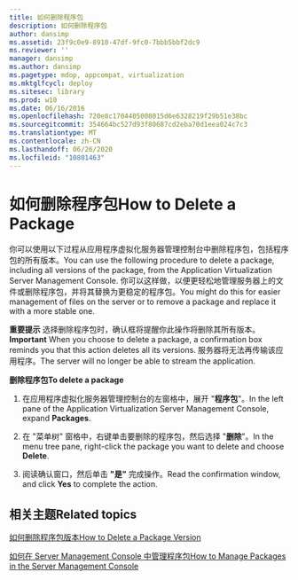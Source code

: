 ```yaml
---
title: 如何删除程序包
description: 如何删除程序包
author: dansimp
ms.assetid: 23f9c0e9-8910-47df-9fc0-7bbb5bbf2dc9
ms.reviewer: ''
manager: dansimp
ms.author: dansimp
ms.pagetype: mdop, appcompat, virtualization
ms.mktglfcycl: deploy
ms.sitesec: library
ms.prod: w10
ms.date: 06/16/2016
ms.openlocfilehash: 720e8c1704405008015d6e6328219f29b51e38bc
ms.sourcegitcommit: 354664bc527d93f80687cd2eba70d1eea024c7c3
ms.translationtype: MT
ms.contentlocale: zh-CN
ms.lasthandoff: 06/26/2020
ms.locfileid: "10801463"
---
```

# <span data-ttu-id="256be-103">如何删除程序包</span><span class="sxs-lookup"><span data-stu-id="256be-103">How to Delete a Package</span></span>


<span data-ttu-id="256be-104">你可以使用以下过程从应用程序虚拟化服务器管理控制台中删除程序包，包括程序包的所有版本。</span><span class="sxs-lookup"><span data-stu-id="256be-104">You can use the following procedure to delete a package, including all versions of the package, from the Application Virtualization Server Management Console.</span></span> <span data-ttu-id="256be-105">你可以这样做，以便更轻松地管理服务器上的文件或删除程序包，并将其替换为更稳定的程序包。</span><span class="sxs-lookup"><span data-stu-id="256be-105">You might do this for easier management of files on the server or to remove a package and replace it with a more stable one.</span></span>

<span data-ttu-id="256be-106">**重要提示** 选择删除程序包时，确认框将提醒你此操作将删除其所有版本。</span><span class="sxs-lookup"><span data-stu-id="256be-106">**Important** When you choose to delete a package, a confirmation box reminds you that this action deletes all its versions.</span></span> <span data-ttu-id="256be-107">服务器将无法再传输该应用程序。</span><span class="sxs-lookup"><span data-stu-id="256be-107">The server will no longer be able to stream the application.</span></span>

 

**<span data-ttu-id="256be-108">删除程序包</span><span class="sxs-lookup"><span data-stu-id="256be-108">To delete a package</span></span>**

1.  <span data-ttu-id="256be-109">在应用程序虚拟化服务器管理控制台的左窗格中，展开 "**程序包**"。</span><span class="sxs-lookup"><span data-stu-id="256be-109">In the left pane of the Application Virtualization Server Management Console, expand **Packages**.</span></span>

2.  <span data-ttu-id="256be-110">在 "菜单树" 窗格中，右键单击要删除的程序包，然后选择 "**删除**"。</span><span class="sxs-lookup"><span data-stu-id="256be-110">In the menu tree pane, right-click the package you want to delete and choose **Delete**.</span></span>

3.  <span data-ttu-id="256be-111">阅读确认窗口，然后单击 **"是"** 完成操作。</span><span class="sxs-lookup"><span data-stu-id="256be-111">Read the confirmation window, and click **Yes** to complete the action.</span></span>

## <span data-ttu-id="256be-112">相关主题</span><span class="sxs-lookup"><span data-stu-id="256be-112">Related topics</span></span>


[<span data-ttu-id="256be-113">如何删除程序包版本</span><span class="sxs-lookup"><span data-stu-id="256be-113">How to Delete a Package Version</span></span>](how-to-delete-a-package-version.md)

[<span data-ttu-id="256be-114">如何在 Server Management Console 中管理程序包</span><span class="sxs-lookup"><span data-stu-id="256be-114">How to Manage Packages in the Server Management Console</span></span>](how-to-manage-packages-in-the-server-management-console.md)

 

 





